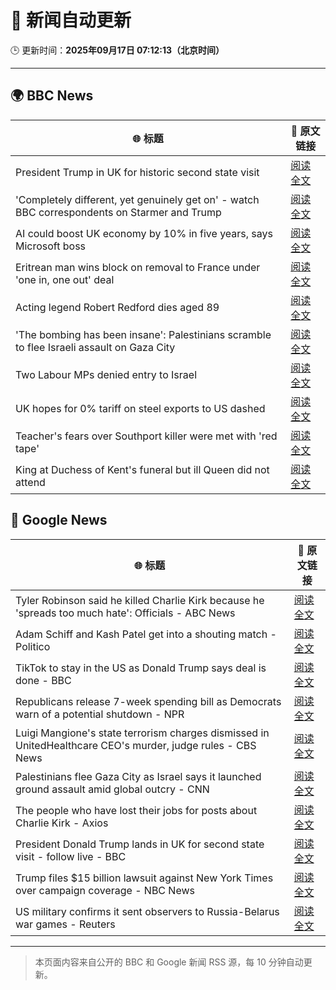 # 🧠 新闻自动更新

🕒 更新时间：**2025年09月17日 07:12:13（北京时间）**

---

## 🌍 BBC News

| 🌐 标题 | 🔗 原文链接 |
|--------|-------------|
| President Trump in UK for historic second state visit | [阅读全文](https://www.bbc.com/news/articles/cz9jyzl4532o?at_medium=RSS&at_campaign=rss) |
| 'Completely different, yet genuinely get on' - watch BBC correspondents on Starmer and Trump | [阅读全文](https://www.bbc.com/news/videos/c9dxq447dwvo?at_medium=RSS&at_campaign=rss) |
| AI could boost UK economy by 10% in five years, says Microsoft boss | [阅读全文](https://www.bbc.com/news/articles/c7016ljre03o?at_medium=RSS&at_campaign=rss) |
| Eritrean man wins block on removal to France under 'one in, one out' deal | [阅读全文](https://www.bbc.com/news/articles/c1dqe2443l1o?at_medium=RSS&at_campaign=rss) |
| Acting legend Robert Redford dies aged 89 | [阅读全文](https://www.bbc.com/news/articles/c1dqe9ey0kgo?at_medium=RSS&at_campaign=rss) |
| 'The bombing has been insane': Palestinians scramble to flee Israeli assault on Gaza City | [阅读全文](https://www.bbc.com/news/articles/cly0qnnx5w5o?at_medium=RSS&at_campaign=rss) |
| Two Labour MPs denied entry to Israel | [阅读全文](https://www.bbc.com/news/articles/cge2gweqzjno?at_medium=RSS&at_campaign=rss) |
| UK hopes for 0% tariff on steel exports to US dashed | [阅读全文](https://www.bbc.com/news/articles/cj4y2gge7p1o?at_medium=RSS&at_campaign=rss) |
| Teacher's fears over Southport killer were met with 'red tape' | [阅读全文](https://www.bbc.com/news/articles/cvgvd15x8d7o?at_medium=RSS&at_campaign=rss) |
| King at Duchess of Kent's funeral but ill Queen did not attend | [阅读全文](https://www.bbc.com/news/articles/cpq5eynnn8ro?at_medium=RSS&at_campaign=rss) |

## 📰 Google News

| 🌐 标题 | 🔗 原文链接 |
|--------|-------------|
| Tyler Robinson said he killed Charlie Kirk because he 'spreads too much hate': Officials - ABC News | [阅读全文](https://news.google.com/rss/articles/CBMinwFBVV95cUxQSWUxOXZkc3ItSHFoY2ZqOXFfUVJxT2o3aHhuaDd0WV9UYUlRU1F4TVdrWmdsdmo0czc5aFE3OS1TcUlScERsd1A0V3FXejVqQ3REbl9fQ3FIYURSM1ByVFN6OWE4aFlCWkVVT3oxYmZPS1VlOUpTcFotRlREUGt0OTBaTkxrYWFnUHdNNEFzMkdqTzBwYWY2a1BBMVJTVU3SAaQBQVVfeXFMTUFnS213eFJnTmdIVlBXcU9heWw1bFB4aFlxdll5SFZ3X0ZYWkJwQkVDVGRvcGxJSXllcXl4SmFTVkRCYl94NFpoMVF1MTR4dERxSFZGZHFqZlB1SWZWMzJQdHB1TGxveG9IZ21rQlZHZUI1MnZ5Sl9vZDNKQXNkd29hTUhjbm81cEtQNkNQcVIxQUVRbTY1a2R3SUdWOTRsX0tsUEY?oc=5) |
| Adam Schiff and Kash Patel get into a shouting match - Politico | [阅读全文](https://news.google.com/rss/articles/CBMipwFBVV95cUxPWGFVNDRyendaZ3hUNVJKNUVuT1BxRUNYaEVucnl6bGNGZXN5QmE2LXMySjFnLUFWT2lMOEY0cC1oa1NjSF9iNWNad0tVZFhhRVk0dnlrdldMVThhY1NYSXlGdTltazFJZ1FEdkd4Z25OLWcyQjB2VXRQa3hFNU9fcXVLYTZUN1UxM245SmRGT0JwT1E5N2hESThzRDNKNVppQVdnb1U3OA?oc=5) |
| TikTok to stay in the US as Donald Trump says deal is done - BBC | [阅读全文](https://news.google.com/rss/articles/CBMiWkFVX3lxTFBPb0dUYVNrRkN0Y0g0UlNYOV9wTlhjem9KQjU1ZkREN0N4WmhCYmdWWVQyVWloc3A2M2VvSVU1M3JvSDRMQXpDUHJwODFzNVROSVl6a2hsQ2d0QdIBX0FVX3lxTE1NTWJwdDdFTFVTc1B1MXhaSmN6MWpBTENMNWZWam5IMjNFYV9LOU1sSVIyaTE1bUhhZHdabjJQdmNDNjlXMng1Y180QVdYdXdYTkh3ZEowYUlwaHhJUFdR?oc=5) |
| Republicans release 7-week spending bill as Democrats warn of a potential shutdown - NPR | [阅读全文](https://news.google.com/rss/articles/CBMihAFBVV95cUxNM3NkQXB4dElXWUFiQjZyRmFkaEp2dE14QlJXa1pQZE1HeVdHLVFWZERQMTAzUVc1SDZRYUlNZnk2R0x2Q19GM1RocENXaDZVQTdiRXl5MmJ0bHBxaUtwZ3BaUFRlelJGN244a2o1b2VvdlVaczV3YXNqU2FWSkd1MTB4aHI?oc=5) |
| Luigi Mangione's state terrorism charges dismissed in UnitedHealthcare CEO's murder, judge rules - CBS News | [阅读全文](https://news.google.com/rss/articles/CBMihAFBVV95cUxQRFR3Nk1PeU1VS25rUlpiWXdZUld1cE9yY19wVS1DZ0tTYi1pY0pTLU5TRDYxOUdYWVlGNmREdklRQlhYUTMtYUhsekJtckVNM3l2SzRiUFAtUlVQLVRJUWEtbV9pUHBFV3Y4b3JNdXlxYW5OM0xmUDhjbjBWT2t2bS1YdEQ?oc=5) |
| Palestinians flee Gaza City as Israel says it launched ground assault amid global outcry - CNN | [阅读全文](https://news.google.com/rss/articles/CBMikgFBVV95cUxNOTV6aTNiVjZnck5abmo5eXZRbzBuNlJpVUM3ZlJ6YmRxR2U5cFM2VV9BNU53aEZjZjl3YWd0NWdnWmJUdU5qLWF3M05uWjA3LXAyNTV2QjhEVFVTRG9tMFIxcTFjcXlJcEwzNllmRE12bW9LWmpET3owZ2VsTWFJeE16T3EtdUJkdFNPOVNkLXA5QQ?oc=5) |
| The people who have lost their jobs for posts about Charlie Kirk - Axios | [阅读全文](https://news.google.com/rss/articles/CBMie0FVX3lxTE1SSm9XWlBaQ0JFaHd1OUo1YzdpeFhzbVpMVXpzT1ozekZkOXNJN1FSYlo2b29VUnUwSE14QnJ2YV9TbDh0Z1E2U25tNXF5T3N1QjlGOGJKdi1LTmlxSDM1X1B3dFBjRHFCRjl6bDZ4Z0VteDEtUEdWRXl1OA?oc=5) |
| President Donald Trump lands in UK for second state visit - follow live - BBC | [阅读全文](https://news.google.com/rss/articles/CBMiVEFVX3lxTE1NTWVmcUJLQkpwUzFjQllYQTFkOVNadHN2V19NbmhHRkYzTUFYNGlRaEpYNkstcVBsWjFKbVRyNzhQcndRQloxVGhsZlNpWjZhekh6Rg?oc=5) |
| Trump files $15 billion lawsuit against New York Times over campaign coverage - NBC News | [阅读全文](https://news.google.com/rss/articles/CBMitAFBVV95cUxPNW1GNmcxX0xsRzZzRnZQekFzWTZ2X1I1c3dzUWJUdWtTM2x0YjBJcUZISGtnYWxpZkFlYmpjbWNyMHNKT19CdWtfWVZWdGExbHhlV3EyWllxV1pJTEVkVkFyR2NhSUc3QWMxNlBsQU1YOG10NlRsVVZTeDFCZjFvU1ZEOHYwdGx3RGZVNi12QjFRMjZlLVlBanUwamxrMUJuTV8tNEtUYmk2MU9FR3IzM0E2emXSAVZBVV95cUxQWjVGSUpkZm1LbXh0TWphMXJKRFBDWjRuei02aDgzSWtXbkJKSmVaaWtmcF83RW91TVpGMGdkTF91cDQ2OE5JSjcwLTh1czBIcWUtelhxZw?oc=5) |
| US military confirms it sent observers to Russia-Belarus war games - Reuters | [阅读全文](https://news.google.com/rss/articles/CBMisgFBVV95cUxOZHQxaTFDeUFETHRLQXR6dS1vUUZENVhPaWdzVTVMdE00Z1pKN0gtRDlIZUE2Tl9wWWo0MkQyMUl6N29pWndKb090MFBUc28wcFJUM2dBbmlSSnFqdGoyZ3c5V3hLT1NSRVl1N3lpQkh5SDJpZVVDa09HU3pwb1lORGdaV3RuQWFSeFRtazA2RERWQTlJaDR3Mzlmb1ljRDBjNGVJb3dYSmlpQnJyM0xqNTV3?oc=5) |

---
> 本页面内容来自公开的 BBC 和 Google 新闻 RSS 源，每 10 分钟自动更新。